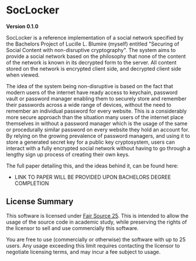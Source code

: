 # SocLocker

**Version 0.1.0**

SocLocker is a reference implementation of a social network specified by the 
Bachelors Project of Lucille L. Blumire (myself) entitled "Securing of Social 
Content with non-disruptive cryptography". The system aims to provide a social
network based on the philosophy that none of the content of the network is known
in its decrypted form to the server. All content stored on the network is
encrypted client side, and decrypted client side when viewed.

The idea of the system being non-disruptive is based on the fact that modern
users of the internet have ready access to keychain, password vault or password 
manager enabling them to securely store and remember their passwords across a
wide range of devices, without the need to remember an individual password for 
every website. This is a considerably more secure approach than the situation
many users of the internet place themselves in without a password manager which
is the usage of the same or procedurally similar password on every website they
hold an account for. By relying on the growing prevalence of password managers,
and using it to store a generated secret key for a public key cryptosystem, 
users can interact with a fully encrypted social network without having to go
through a lengthy sign up process of creating their own keys.

The full paper detailing this, and the ideas behind it, can be found here:

* LINK TO PAPER WILL BE PROVIDED UPON BACHELORS DEGREE COMPLETION


## License Summary

This software is licensed under [Fair Source 25](https://fair.io/). This is
intended to allow the usage of the source code in academic study, while
preserving the rights of the licensor to sell and use commercially this
software.

You are free to use (commercially or otherwise) the software with up to 25 
users. Any usage exceeding this limit requires contacting the licensor to
negotiate licensing terms, and may incur a fee subject to usage.
